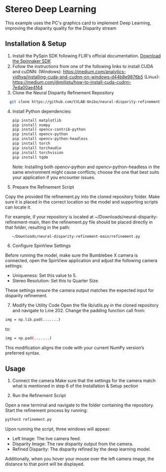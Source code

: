 
# Stereo Deep Learning

This example uses the PC's graphics card to implement Deep Learning, improving the disparity quality for the Disparity stream

## Installation & Setup

1. Install the PySpin SDK following FLIR's official documentation.
   [Download the Spinnaker SDK](https://www.teledynevisionsolutions.com/support/support-center/software-firmware-downloads/iis/spinnaker-sdk-download/spinnaker-sdk--download-files/?pn=Spinnaker+SDK&vn=Spinnaker+SDK)
2. Follow the instructions from one of the following links to install CUDA and cuDNN:
	(Windows): https://medium.com/analytics-vidhya/installing-cuda-and-cudnn-on-windows-d44b8e9876b5
	(Linux): https://medium.com/@milistu/how-to-install-cuda-cudnn-7e4a00ae4f44
3. Clone the Neural Disparity Refinement Repository
 
 ```bash
   git clone https://github.com/CVLAB-Unibo/neural-disparity-refinement.git
   ```

4. Install Python dependencies:

   ```bash
   pip install matplotlib
   pip install numpy
   pip install opencv-contrib-python
   pip install opencv-python
   pip install opencv-python-headless
   pip install torch
   pip install torchaudio
   pip install torchvision
   pip install tqdm 
   ```
   Note: Installing both opencv-python and opencv-python-headless in the same environment might cause conflicts; choose the one that best suits your application if you encounter issues.

5. Prepare the Refinement Script

Copy the provided file refinement.py into the cloned repository folder. Make sure it is placed in the correct location so the model and supporting scripts can locate it.

For example, if your repository is located at ~/Downloads/neural-disparity-refinement-main, then the refinement.py file should be placed directly in that folder, resulting in the path:

```bash
   ~/Downloads/neural-disparity-refinement-main/refinement.py
   ```
6. Configure SpinView Settings

Before running the model, make sure the Bumblebee X camera is connected, open the SpinView application and adjust the following camera settings:

- Uniqueness: Set this value to 5.
- Stereo Resolution: Set this to Quarter Size.

These settings ensure the camera output matches the expected input for disparity refinement.

7. Modify the Utility Code
Open the file lib/utils.py in the cloned repository and navigate to Line 202. Change the padding function call from:
```bash
img = np.lib.pad(.......)
   ```
to:

```bash
img = np.pad(.......)
   ```
This modification aligns the code with your current NumPy version’s preferred syntax.


## Usage

1. Connect the camera 
Make sure that the settings for the camera match what is mentioned in step 6 of the Installation & Setup section

2. Run the Refinement Script

Open a new terminal and navigate to the folder containing the repository. Start the refinement process by running:
```bash
python3 refinement.py
   ```
Upon running the script, three windows will appear:

- Left Image: The live camera feed.
- Disparity Image: The raw disparity output from the camera.
- Refined Disparity: The disparity refined by the deep learning model.

Additionally, when you hover your mouse over the left camera image, the distance to that point will be displayed.



